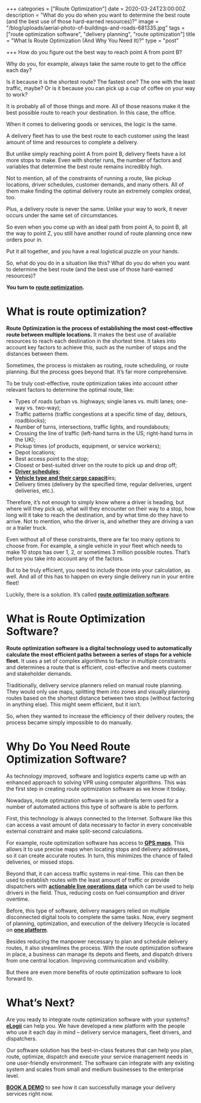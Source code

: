 +++
categories = ["Route Optimization"]
date = 2020-03-24T23:00:00Z
description = "What do you do when you want to determine the best route (and the best use of those hard-earned resources)?"
image = "/blog/uploads/aerial-photo-of-buildings-and-roads-681335.jpg"
tags = ["route optimization software", "delivery planning", "route optimization"]
title = "What Is Route Optimization (And Why You Need It)?"
type = "post"

+++
How do you figure out the best way to reach point A from point B?

Why do you, for example, always take the same route to get to the office each day?

Is it because it is the shortest route? The fastest one? The one with the least traffic, maybe? Or is it because you can pick up a cup of coffee on your way to work?

It is probably all of those things and more. All of those reasons make it the best possible route to reach your destination. In this case, the office.

When it comes to delivering goods or services, the logic is the same.

A delivery fleet has to use the best route to each customer using the least amount of time and resources to complete a delivery.

But unlike simply reaching point A from point B, delivery fleets have a lot more stops to make. Even with shorter runs, the number of factors and variables that determine the best route remains incredibly high.

Not to mention, all of the constraints of running a route, like pickup locations, driver schedules, customer demands, and many others. All of them make finding the optimal delivery route an extremely complex ordeal, too.

Plus, a delivery route is never the same. Unlike your way to work, it never occurs under the same set of circumstances.

So even when you come up with an ideal path from point A, to point B, all the way to point Z, you still have another round of route planning once new orders pour in.

Put it all together, and you have a real logistical puzzle on your hands.

So, what do you do in a situation like this? What do you do when you want to determine the best route (and the best use of those hard-earned resources)?

**You turn to** [**route optimization**](https://elogii.com/capabilities/route-optimisation)**.**

# **What is route optimization?**

**Route Optimization is the process of establishing the most cost-effective route between multiple locations.** It makes the best use of available resources to reach each destination in the shortest time. It takes into account key factors to achieve this, such as the number of stops and the distances between them.

Sometimes, the process is mistaken as routing, route scheduling, or route planning. But the process goes beyond that. It’s far more comprehensive.

To be truly cost-effective, route optimization takes into account other relevant factors to determine the optimal route, like:

* Types of roads (urban vs. highways; single lanes vs. multi lanes; one-way vs. two-way);
* Traffic patterns (traffic congestions at a specific time of day, detours, roadblocks);
* Number of turns, intersections, traffic lights, and roundabouts;
* Crossing the line of traffic (left-hand turns in the US; right-hand turns in the UK);
* Pickup times (of products, equipment, or service workers);
* Depot locations;
* Best access point to the stop;
* Closest or best-suited driver on the route to pick up and drop off;
* [**Driver schedules**](https://elogii.com/capabilities/driver-management);
* [**Vehicle type and their cargo capacit**](https://elogii.com/capabilities/vehicle-management)ies;
* Delivery times (delivery by the specified time, regular deliveries, urgent deliveries, etc.).

Therefore, it’s not enough to simply know where a driver is heading, but where will they pick up, what will they encounter on their way to a stop, how long will it take to reach the destination, and by what time do they have to arrive. Not to mention, who the driver is, and whether they are driving a van or a trailer truck.

Even without all of these constraints, there are far too many options to choose from. For example, a single vehicle in your fleet which needs to make 10 stops has over 1, 2, or sometimes 3 million possible routes. That’s before you take into account any of the factors.

But to be truly efficient, you need to include those into your calculation, as well. And all of this has to happen on every single delivery run in your entire fleet!

Luckily, there is a solution. It’s called [**route optimization software**](https://elogii.com/).

# **What is Route Optimization Software?**

**Route optimization software is a digital technology used to automatically calculate the most efficient paths between a series of stops for a vehicle fleet.** It uses a set of complex algorithms to factor in multiple constraints and determines a route that is efficient, cost-effective and meets customer and stakeholder demands.

Traditionally, delivery service planners relied on manual route planning. They would only use maps, splitting them into zones and visually planning routes based on the shortest distance between two stops (without factoring in anything else). This might seem efficient, but it isn’t.

So, when they wanted to increase the efficiency of their delivery routes, the process became simply impossible to do manually.

# **Why Do You Need Route Optimization Software?**

As technology improved, software and logistics experts came up with an enhanced approach to solving VPR using computer algorithms. This was the first step in creating route optimization software as we know it today.

Nowadays, route optimization software is an umbrella term used for a number of automated actions this type of software is able to perform.

First, this technology is always connected to the Internet. Software like this can access a vast amount of data necessary to factor in every conceivable external constraint and make split-second calculations.

For example, route optimization software has access to [**GPS maps**](https://www.researchgate.net/publication/261536511_GIS_and_GPS_Application_in_Mobile_Logistics_Business_Tracking). This allows it to use precise maps when locating stops and delivery addresses, so it can create accurate routes. In turn, this minimizes the chance of failed deliveries, or missed stops.

Beyond that, it can access traffic systems in real-time. This can then be used to establish routes with the least amount of traffic or provide dispatchers with [**actionable live operations data**](https://elogii.com/capabilities/live-operations) which can be used to help drivers in the field. Thus, reducing costs on fuel consumption and driver overtime.

Before, this type of software, delivery managers relied on multiple disconnected digital tools to complete the same tasks. Now, every segment of planning, optimization, and execution of the delivery lifecycle is located on [**one platform**](https://elogii.com/platform).

Besides reducing the manpower necessary to plan and schedule delivery routes, it also streamlines the process. With the route optimization software in place, a business can manage its depots and fleets, and dispatch drivers from one central location. Improving communication and visibility.

But there are even more benefits of route optimization software to look forward to.

# **What’s Next?**

Are you ready to integrate route optimization software with your systems? [**eLogii**](https://elogii.com/platform) can help you. We have developed a new platform with the people who use it each day in mind – delivery service managers, fleet drivers, and dispatchers.

Our software solution has the best-in-class features that can help you plan, route, optimize, dispatch and execute your service management needs in one user-friendly environment. The software can integrate with any existing system and scales from small and medium businesses to the enterprise level.

[**BOOK A DEMO**](https://elogii.com/book-demo) to see how it can successfully manage your delivery services right now.